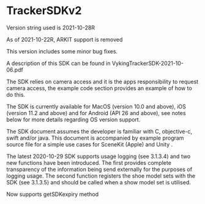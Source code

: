 # TrackerSDKv2

Version string used is 2021-10-28R 

As of 2021-10-22R, ARKIT support is removed

This version includes some minor bug fixes.

A description of this SDK can be found in VykingTrackerSDK-2021-10-06.pdf

The SDK relies on camera access and it is the apps responsibility to request camera access, the example code section provides an example of how to do this.

The SDK is currently available for MacOS (version 10.0 and above), iOS (version 11.2 and above) and for Android (API 26 and above), see notes below for more details regarding OS version support.

The SDK document assumes the developer is familiar with C, objective-c, swift and/or java. This document is accompanied by example program source file for a simple use cases for SceneKit (Apple) and Unity .

The latest 2020-10-29 SDK supports usage logging (see 3.1.3.4) and two new functions have been introduced. The first provides complete transparency of the information being send externally for the purposes of logging usage. The second function registers the shoe model sets with the SDK (see 3.1.3.5) and should be called when a show model set is utilised.

Now supports getSDKexpiry method

